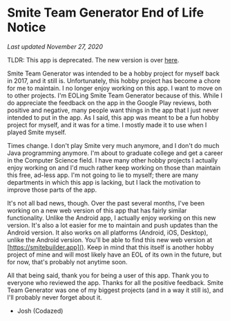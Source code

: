 # Smite Team Generator End of Life Notice

*Last updated November 27, 2020*



TLDR: This app is deprecated. The new version is over [here](https://smitebuilder.app).



Smite Team Generator was intended to be a hobby project for myself back in 2017, and it still is. Unfortunately, this hobby project has become a chore for me to maintain. I no longer enjoy working on this app. I want to move on to other projects. I'm EOLing Smite Team Generator because of this. While I do appreciate the feedback on the app in the Google Play reviews, both positive and negative, many people want things in the app that I just never intended to put in the app. As I said, this app was meant to be a fun hobby project for myself, and it was for a time. I mostly made it to use when I played Smite myself.  

Times change. I don't play Smite very much anymore, and I don't do much Java programming anymore. I'm about to graduate college and get a career in the Computer Science field. I have many other hobby projects I actually enjoy working on and I'd much rather keep working on those than maintain this free, ad-less app. I'm not going to lie to myself; there are many departments in which this app is lacking, but I lack the motivation to improve those parts of the app.  

It's not all bad news, though. Over the past several months, I've been working on a new web version of this app that has fairly similar functionality. Unlike the Android app, I actually enjoy working on this new version. It's also a lot easier for me to maintain and push updates than the Android version. It also works on all platforms (Android, iOS, Desktop), unlike the Android version. You'll be able to find this new web version at [https://smitebuilder.app](). Keep in mind that this itself is another hobby project of mine and will most likely have an EOL of its own in the future, but for now, that's probably not anytime soon.  

All that being said, thank you for being a user of this app. Thank you to everyone who reviewed the app. Thanks for all the positive feedback. Smite Team Generator was one of my biggest projects (and in a way it still is), and I'll probably never forget about it.  

- Josh (Codazed)